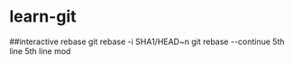 # learn-git
##interactive rebase
git rebase -i SHA1/HEAD~n
git rebase --continue
5th line
5th line mod

